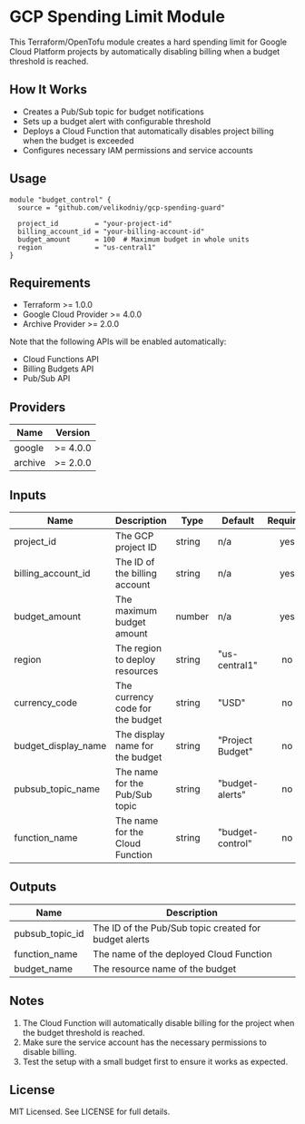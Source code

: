 # GCP Spending Limit Module

This Terraform/OpenTofu module creates a hard spending limit for Google Cloud Platform projects by automatically disabling billing when a budget threshold is reached.

## How It Works

- Creates a Pub/Sub topic for budget notifications
- Sets up a budget alert with configurable threshold
- Deploys a Cloud Function that automatically disables project billing when the budget is exceeded
- Configures necessary IAM permissions and service accounts

## Usage

```hcl
module "budget_control" {
  source = "github.com/velikodniy/gcp-spending-guard"

  project_id         = "your-project-id"
  billing_account_id = "your-billing-account-id"
  budget_amount      = 100  # Maximum budget in whole units
  region             = "us-central1"
}
```

## Requirements

- Terraform >= 1.0.0
- Google Cloud Provider >= 4.0.0
- Archive Provider >= 2.0.0

Note that the following APIs will be enabled automatically:
  - Cloud Functions API
  - Billing Budgets API
  - Pub/Sub API

## Providers

| Name    | Version  |
| ------- | -------- |
| google  | >= 4.0.0 |
| archive | >= 2.0.0 |

## Inputs

| Name                | Description                      | Type   | Default          | Required |
| ------------------- | -------------------------------- | ------ | ---------------- | :------: |
| project_id          | The GCP project ID               | string | n/a              |   yes    |
| billing_account_id  | The ID of the billing account    | string | n/a              |   yes    |
| budget_amount       | The maximum budget amount        | number | n/a              |   yes    |
| region              | The region to deploy resources   | string | "us-central1"    |    no    |
| currency_code       | The currency code for the budget | string | "USD"            |    no    |
| budget_display_name | The display name for the budget  | string | "Project Budget" |    no    |
| pubsub_topic_name   | The name for the Pub/Sub topic   | string | "budget-alerts"  |    no    |
| function_name       | The name for the Cloud Function  | string | "budget-control" |    no    |

## Outputs

| Name            | Description                                           |
| --------------- | ----------------------------------------------------- |
| pubsub_topic_id | The ID of the Pub/Sub topic created for budget alerts |
| function_name   | The name of the deployed Cloud Function               |
| budget_name     | The resource name of the budget                       |

## Notes

1. The Cloud Function will automatically disable billing for the project when the budget threshold is reached.
2. Make sure the service account has the necessary permissions to disable billing.
3. Test the setup with a small budget first to ensure it works as expected.

## License

MIT Licensed. See LICENSE for full details.
